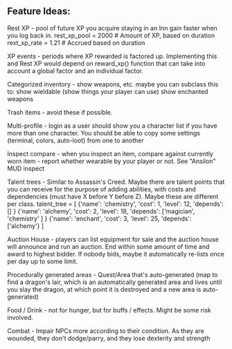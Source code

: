 Feature Ideas:
-----------------------------------------------------------------------------

Rest XP - pool of future XP you acquire staying in an Inn gain faster when 
          you log back in.
            rest_xp_pool = 2000   # Amount of XP, based on duration
            rext_xp_rate = 1.21   # Accrued based on duration

XP events - periods where XP rewarded is factored up.  Implementing this and
            Rest XP would depend on reward_xp() function that can take into
            account a global factor and an individual factor.

Categorized inventory - show weapons, etc.  maybe you can subclass this to:
                        show wieldable (show things your player can use)
                        show enchanted weapons

Trash items - avoid these if possible.

Multi-profile  - login as a user should show you a character list if you
                 have more than one character.  You should be able to copy
                 some settings (terminal, colors, auto-loot) from one to
                 another

Inspect compare - when you inspect an item, compare against currently worn
                 item - report whether wearable by your player or not.
                 See "Ansilon" MUD inspect


Talent trees - Similar to Assassin's Creed.  Maybe there are talent points
               that you can receive for the purpose of adding abilities, 
               with costs and dependencies (must have X before Y before Z).
               Maybe these are different per class.
                talent_tree = [
                    {'name': 'chemistry', 'cost': 1, 'level': 12, 'depends': [] }
                    {'name': 'alchemy',   'cost': 2, 'level': 18, 'depends': ['magician', 'chemistry' ] }
                    {'name': 'enchant',   'cost': 3, 'level': 25, 'depends': ['alchemy'}
                ]

Auction House - players can list equipment for sale and the auction house
                will announce and run an auction.  End within some amount
                of time and award to highest bidder.  If nobody bids, maybe
                it automatically re-lists once per day up to some limit.

Procedurally generated areas - Quest/Area that's auto-generated (map to find
                a dragon's lair, which is an automatically generated area
                and lives until you slay the dragon, at which point it is
                destroyed and a new area is auto-generated)

Food / Drink  - not for hunger, but for buffs / effects.  Might be some risk involved.

Combat - Impair NPCs more according to their condition.  As they are wounded, they
         don't dodge/parry, and they lose dexterity and strength



